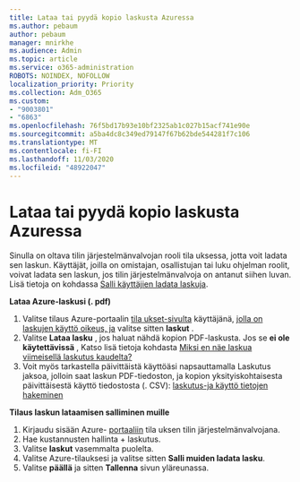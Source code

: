 ```yaml
---
title: Lataa tai pyydä kopio laskusta Azuressa
ms.author: pebaum
author: pebaum
manager: mnirkhe
ms.audience: Admin
ms.topic: article
ms.service: o365-administration
ROBOTS: NOINDEX, NOFOLLOW
localization_priority: Priority
ms.collection: Adm_O365
ms.custom:
- "9003801"
- "6863"
ms.openlocfilehash: 76f5bd17b93e10bf2325ab1c027b15acf741e90e
ms.sourcegitcommit: a5ba4dc8c349ed79147f67b62bde544281f7c106
ms.translationtype: MT
ms.contentlocale: fi-FI
ms.lasthandoff: 11/03/2020
ms.locfileid: "48922047"
---
```

# <a name="download-or-request-a-copy-of-my-bill-in-azure"></a>Lataa tai pyydä kopio laskusta Azuressa

Sinulla on oltava tilin järjestelmänvalvojan rooli tila uksessa, jotta voit ladata sen laskun. Käyttäjät, joilla on omistajan, osallistujan tai luku ohjelman roolit, voivat ladata sen laskun, jos tilin järjestelmänvalvoja on antanut siihen luvan. Lisä tietoja on kohdassa [Salli käyttäjien ladata laskuja](https://docs.microsoft.com/azure/cost-management-billing/manage/manage-billing-access#opt-in).

**Lataa Azure-laskusi (. pdf)**

1. Valitse tilaus Azure-portaalin [tila ukset-sivulta](https://portal.azure.com/#blade/Microsoft_Azure_Billing/SubscriptionsBlade) käyttäjänä, [jolla on laskujen käyttö oikeus, ja](https://docs.microsoft.com/azure/cost-management-billing/manage/manage-billing-access?WT.mc_id=Portal-Microsoft_Azure_Support) valitse sitten **laskut** .
2. Valitse **Lataa lasku** , jos haluat nähdä kopion PDF-laskusta. Jos se **ei ole käytettävissä** , Katso lisä tietoja kohdasta [Miksi en näe laskua viimeisellä laskutus kaudelta?](https://docs.microsoft.com/azure/cost-management-billing/manage/download-azure-invoice-daily-usage-date?WT.mc_id=Portal-Microsoft_Azure_Support#noinvoice)
3. Voit myös tarkastella päivittäistä käyttöäsi napsauttamalla Laskutus jaksoa, jolloin saat laskun PDF-tiedoston, ja kopion yksityiskohtaisesta päivittäisestä käyttö tiedostosta (. CSV): [laskutus-ja käyttö tietojen hakeminen](https://docs.microsoft.com/azure/cost-management-billing/manage/download-azure-invoice-daily-usage-date?WT.mc_id=Portal-Microsoft_Azure_Support)  

**Tilaus laskun lataamisen salliminen muille**

1. Kirjaudu sisään Azure- [portaaliin](https://portal.azure.com/) tila uksen tilin järjestelmänvalvojana.
2. Hae kustannusten hallinta + laskutus.
3. Valitse **laskut** vasemmalta puolelta.
4. Valitse Azure-tilauksesi ja valitse sitten **Salli muiden ladata lasku**.
5. Valitse **päällä** ja sitten **Tallenna** sivun yläreunassa.
